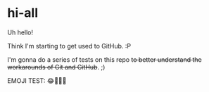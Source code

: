 ﻿# hi-all
Uh hello!

Think I'm starting to get used to GitHub. :P

I'm gonna do a series of tests on this repo ~~to better understand the workarounds of Git and GitHub~~. ;)

EMOJI TEST: 😂👌🏻💯
